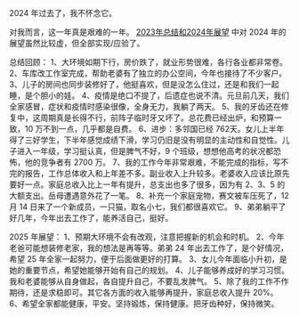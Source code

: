 2024 年过去了，我不怀念它。

对我而言，这一年真是艰难的一年。 [2023年总结和2024年展望](https://ji.cshu.cn/post/2023-nian-zong-jie-he-2024-nian-zhan-wang.html) 中对 2024 年的展望虽然比较虚，但全部实现/应验了。

总结回顾：
1、大环境如期下行，房价跌了，就业形势很难，各行各业都非常卷。
2、车库改工作室完成，帮助老婆有了独立的办公空间，今年也接待了不少客户。
3、儿子的房间也同步装修好了，他挺喜欢，但是没怎么住过，还是和我们一起睡，是个胆小的娃。
4、疫情是绝口不提了，后遗症也说不清。元旦前几天，我们全家感冒，症状和疫情时感染很像，全身无力，我躺了两天。
5、我的牙齿还在修复中，这周期真是长得不行，前阵子临时牙又坏了。总花费已经出炉，和预算一致，10 万不到一点，几乎都是自费。
6、进步：多邻国已经 762天。女儿上半年得了三好学生，下半年感觉成绩下滑，学习仍旧是没有明显的主动性和自觉性。儿子进入一年级，学习挺认真，但是脾气不好，9 个班级，想想他高考的状况都恐怖，他的竞争者有 2700 万。
7、我的工作今年非常艰难，不能完成的指标，写不完的报告，工作总体收入和上年差不多。副业收入上升较多。老婆收入应该比原先要好一点。家庭总收入比上一年有提升，总支出也多了很多，因为有 2、3、5 的大额支出。岳母遭遇意外花了一笔。
8、补充一个家庭宠物，赛文被车压死了，12 月 14 日来了一个新成员，一只猫，取名小七，我们都很喜欢它。
9、弟弟躺平了好几年，今年出去工作了，能养活自己，挺好。

2025 年展望：
1、预期大环境不会有改观，注意把握新的机会和时机。
2、今年老爸可能想装修老家，我的想法是再等等。弟弟 24 年出去工作了，是个好情况，希望 25 年全家一起努力，便于后面做更好的打算。
3、女儿今年面临小升初，是她的重要节点，希望她能够开始有自己的规划。
4、儿子能够养成好的学习习惯。我和老婆能够从自身做起，各自提升自己，不要乱发脾气。
5、除了我的工作不作期待，还是求稳即可。其它各方面的收入能够再提升，家庭总收入提升 20%。
6、希望全家都能健康，平安。坚持锻炼，保持健康。把牙齿种好，保持微笑。